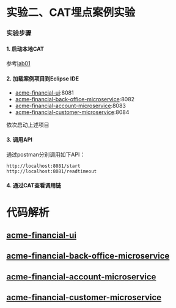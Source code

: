 实验二、CAT埋点案例实验
======

### 实验步骤

#### 1. 启动本地CAT

参考[lab01](../lab01)

#### 2. 加载案例项目到Eclipse IDE

* [acme-financial-ui](acme-financial-ui):8081
* [acme-financial-back-office-microservice](acme-financial-back-office-microservice):8082
* [acme-financial-account-microservice](acme-financial-account-microservice):8083
* [acme-financial-customer-microservice](acme-financial-customer-microservice):8084

依次启动上述项目

#### 3. 调用API

通过postman分别调用如下API：

```
http://localhost:8081/start
http://localhost:8081/readtimeout
```

#### 4. 通过CAT查看调用链

# 代码解析

## [acme-financial-ui](acme-financial-ui)



## [acme-financial-back-office-microservice](acme-financial-back-office-microservice)



## [acme-financial-account-microservice](acme-financial-account-microservice)



## [acme-financial-customer-microservice](acme-financial-customer-microservice)

